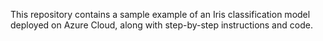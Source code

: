 This repository contains a sample example 
of an Iris classification model deployed on Azure Cloud, 
along with step-by-step instructions and code.